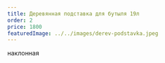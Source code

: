 ```yaml
---
title: Деревянная подставка для бутыля 19л
order: 2
price: 1800
featuredImage: ../../images/derev-podstavka.jpeg
---
```


наклонная
